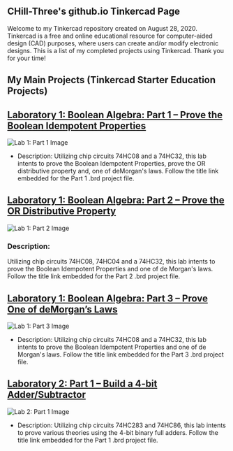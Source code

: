 ## CHill-Three's github.io Tinkercad Page
Welcome to my Tinkercad repository created on August 28, 2020. Tinkercad is a free and online educational resource for computer-aided design (CAD) purposes, where users can create and/or modify electronic designs. This is a list of my completed projects using Tinkercad. Thank you for your time!
<!-- Table of Contents (TITLES) -->

## My Main Projects (Tinkercad Starter Education Projects)
## [Laboratory 1: Boolean Algebra: Part 1 – Prove the Boolean Idempotent Properties](https://github.com/CHill-Three/tinkercad.github.io/blob/master/Laboratory%201:%20Boolean%20Algebra/Part%201%20%E2%80%93%20Prove%20the%20Boolean%20Idempotent%20Properties/Laboratory%201%20-%20TinkerCad%20(AND%2C%20OR%20GATE)_%20Part%201%20%E2%80%93%20Prove%20the%20Boolean%20Idempotent%20Properties.brd)

![Lab 1: Part 1 Image](https://raw.githubusercontent.com/CHill-Three/tinkercad.projects/master/Laboratory%201%3A%20Boolean%20Algebra/Part%201%20–%20Prove%20the%20Boolean%20Idempotent%20Properties/Part1.PNG?raw=true "Lab 1: Part 1 Image")

* Description: Utilizing chip circuits 74HC08 and a 74HC32, this lab intents to prove the Boolean Idempotent Properties, prove the OR distributive property and, one of deMorgan's laws. Follow the title link embedded for the Part 1 .brd project file.


<!-- DIVIDER -->
## [Laboratory 1: Boolean Algebra: Part 2 – Prove the OR Distributive Property](https://github.com/CHill-Three/tinkercad.github.io/blob/master/Laboratory%201:%20Boolean%20Algebra/Part%202%20%E2%80%93%20Prove%20the%20OR%20Distributive%20Property/Laboratory%201%20-%20TinkerCad%20(OR%20Distributive%20Property)_%20Part%202%20%E2%80%93%20Prove%20the%20OR%20Distributive%20Property%20.brd) 

![Lab 1: Part 2 Image](https://raw.githubusercontent.com/CHill-Three/tinkercad.projects/master/Laboratory%201%3A%20Boolean%20Algebra/Part%202%20–%20Prove%20the%20OR%20Distributive%20Property/Part2.PNG?raw=true "Lab 1: Part 2 Image")

### Description: 
Utilizing chip circuits 74HC08, 74HC04 and a 74HC32, this lab intents to prove the Boolean Idempotent Properties and one of de Morgan's laws. Follow the title link embedded for the Part 2 .brd project file.


<!-- DIVIDER -->
## [Laboratory 1: Boolean Algebra: Part 3 – Prove One of deMorgan’s Laws](https://github.com/CHill-Three/tinkercad.github.io/blob/master/Laboratory%201:%20Boolean%20Algebra/Part%203%20%E2%80%93%20Prove%20One%20of%20deMorgan%E2%80%99s%20Laws/Laboratory%201%20-%20TinkerCad%20(DeMorgan's%20Law)_%20Part%203%20%E2%80%93%20Prove%20One%20of%20deMorgan%E2%80%99s%20Laws.brd) 

![Lab 1: Part 3 Image](https://raw.githubusercontent.com/CHill-Three/tinkercad.projects/master/Laboratory%201%3A%20Boolean%20Algebra/Part%203%20–%20Prove%20One%20of%20deMorgan’s%20Laws/Part3.PNG?raw=true "Lab 1: Part 3 Image")

* Description: Utilizing chip circuits 74HC08 and a 74HC32, this lab intents to prove the Boolean Idempotent Properties and one of de Morgan's laws. Follow the title link embedded for the Part 3 .brd project file.


<!-- DIVIDER -->
## [Laboratory 2: Part 1 – Build a 4-bit Adder/Subtractor](https://github.com/CHill-Three/tinkercad.github.io/blob/master/Laboratory%202:%20Build%20a%204-bit%20Adder-Subtractor/Part%201%20%E2%80%93%20Build%20a%204-bit%20Adder-Subtractor/Laboratory%202_%20Part%201%20%E2%80%93%20Build%20a%204-bit%20Adder_Subtractor.brd) 

![Lab 2: Part 1 Image](https://raw.githubusercontent.com/CHill-Three/tinkercad.projects/master/Laboratory%202%3A%20Build%20a%204-bit%20Adder-Subtractor/Part%201%20–%20Build%20a%204-bit%20Adder-Subtractor/Lab2P1.PNG?raw=true "Lab 2: Part 1 Image")

* Description: Utilizing chip circuits 74HC283 and 74HC86, this lab intents to prove various theories using the 4-bit binary full adders. Follow the title link embedded for the Part 1 .brd project file.
